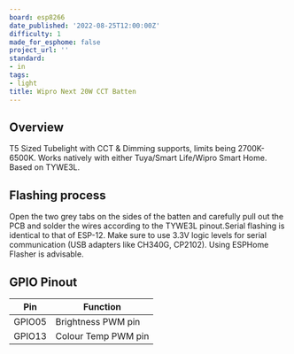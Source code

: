 ```yaml
---
board: esp8266
date_published: '2022-08-25T12:00:00Z'
difficulty: 1
made_for_esphome: false
project_url: ''
standard:
- in
tags:
- light
title: Wipro Next 20W CCT Batten
---
```


## Overview

T5 Sized Tubelight with CCT & Dimming supports, limits being 2700K-6500K. Works natively with either Tuya/Smart Life/Wipro Smart Home. Based on TYWE3L.

## Flashing process

Open the two grey tabs on the sides of the batten and carefully pull out the PCB and solder the wires according to the TYWE3L pinout.Serial flashing is identical to that of ESP-12. Make sure to use 3.3V logic levels for serial communication (USB adapters like CH340G, CP2102). Using ESPHome Flasher is advisable.

## GPIO Pinout

| Pin    | Function            |
| ------ | ------------------- |
| GPIO05 | Brightness PWM pin  |
| GPIO13 | Colour Temp PWM pin |